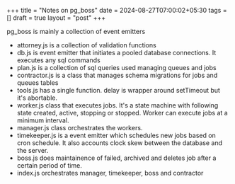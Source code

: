 +++
title = "Notes on pg_boss"
date = 2024-08-27T07:00:02+05:30
tags = []
draft = true
layout = "post"
+++


<!--more-->

pg_boss is mainly a collection of event emitters

- attorney.js  is a collection of validation functions
- db.js is event emitter that initiates a pooled database connections. It executes any sql commands
- plan.js is a collection of sql queries used managing queues and jobs
- contractor.js is a class that manages schema migrations for jobs and queues tables
- tools.js has a single function. delay is wrapper around setTimeout but it's abortable.
- worker.js class that executes jobs. It's a state machine with following state created, active, stopping or stopped. Worker can execute jobs
  at a minimum interval.
- manager.js class orchestrates the workers.
- timekeeper.js is a event emitter which schedules new jobs based on cron schedule. It also accounts clock skew between the database and the server.
- boss.js does maintainence of failed, archived and deletes job after a certain period of time.
- index.js orchestrates manager, timekeeper, boss and contractor
